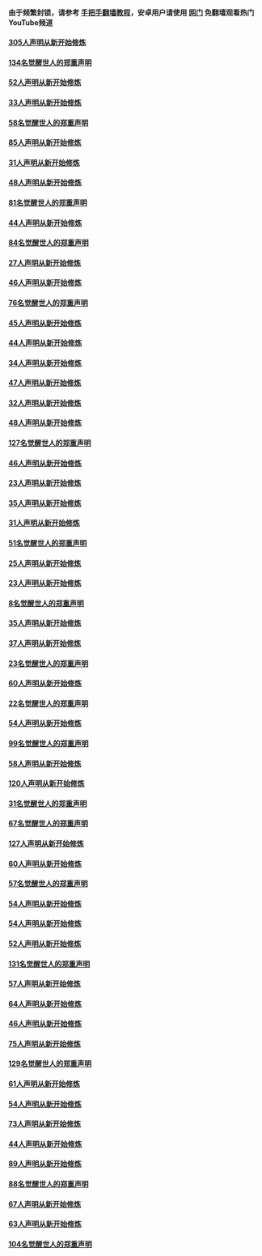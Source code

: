 #### 由于频繁封锁，请参考 [手把手翻墙教程](https://github.com/gfw-breaker/guides/wiki/)，安卓用户请使用 [网门](https://github.com/gfw-breaker/nogfw/blob/master/dl.md?t=03212200) 免翻墙观看热门YouTube频道 

#### [305人声明从新开始修炼](../pages/91/422153.md?t=03212200) 

#### [134名觉醒世人的郑重声明](../pages/91/422152.md?t=03212200) 

#### [52人声明从新开始修炼](../pages/91/421846.md?t=03212200) 

#### [33人声明从新开始修炼](../pages/91/421804.md?t=03212200) 

#### [58名觉醒世人的郑重声明](../pages/91/421845.md?t=03212200) 

#### [85人声明从新开始修炼](../pages/91/421769.md?t=03212200) 

#### [31人声明从新开始修炼](../pages/91/421763.md?t=03212200) 

#### [48人声明从新开始修炼](../pages/91/421605.md?t=03212200) 

#### [81名觉醒世人的郑重声明](../pages/91/421656.md?t=03212200) 

#### [44人声明从新开始修炼](../pages/91/421544.md?t=03212200) 

#### [84名觉醒世人的郑重声明](../pages/91/421543.md?t=03212200) 

#### [27人声明从新开始修炼](../pages/91/421465.md?t=03212200) 

#### [46人声明从新开始修炼](../pages/91/421454.md?t=03212200) 

#### [76名觉醒世人的郑重声明](../pages/91/421453.md?t=03212200) 

#### [45人声明从新开始修炼](../pages/91/421452.md?t=03212200) 

#### [44人声明从新开始修炼](../pages/91/421422.md?t=03212200) 

#### [34人声明从新开始修炼](../pages/91/421322.md?t=03212200) 

#### [47人声明从新开始修炼](../pages/91/421264.md?t=03212200) 

#### [32人声明从新开始修炼](../pages/91/421225.md?t=03212200) 

#### [48人声明从新开始修炼](../pages/91/421202.md?t=03212200) 

#### [127名觉醒世人的郑重声明](../pages/91/421224.md?t=03212200) 

#### [46人声明从新开始修炼](../pages/91/421203.md?t=03212200) 

#### [23人声明从新开始修炼](../pages/91/421138.md?t=03212200) 

#### [35人声明从新开始修炼](../pages/91/421122.md?t=03212200) 

#### [31人声明从新开始修炼](../pages/91/421081.md?t=03212200) 

#### [51名觉醒世人的郑重声明](../pages/91/421080.md?t=03212200) 

#### [25人声明从新开始修炼](../pages/91/421020.md?t=03212200) 

#### [23人声明从新开始修炼](../pages/91/420884.md?t=03212200) 

#### [8名觉醒世人的郑重声明](../pages/91/420883.md?t=03212200) 

#### [35人声明从新开始修炼](../pages/91/420809.md?t=03212200) 

#### [37人声明从新开始修炼](../pages/91/420766.md?t=03212200) 

#### [23名觉醒世人的郑重声明](../pages/91/420765.md?t=03212200) 

#### [60人声明从新开始修炼](../pages/91/420727.md?t=03212200) 

#### [22名觉醒世人的郑重声明](../pages/91/420726.md?t=03212200) 

#### [54人声明从新开始修炼](../pages/91/420529.md?t=03212200) 

#### [99名觉醒世人的郑重声明](../pages/91/420528.md?t=03212200) 

#### [58人声明从新开始修炼](../pages/91/420198.md?t=03212200) 

#### [120人声明从新开始修炼](../pages/91/420141.md?t=03212200) 

#### [31名觉醒世人的郑重声明](../pages/91/420197.md?t=03212200) 

#### [67名觉醒世人的郑重声明](../pages/91/420140.md?t=03212200) 

#### [127人声明从新开始修炼](../pages/91/420082.md?t=03212200) 

#### [60人声明从新开始修炼](../pages/91/420081.md?t=03212200) 

#### [57名觉醒世人的郑重声明](../pages/91/420080.md?t=03212200) 

#### [54人声明从新开始修炼](../pages/91/419533.md?t=03212200) 

#### [54人声明从新开始修炼](../pages/91/419532.md?t=03212200) 

#### [52人声明从新开始修炼](../pages/91/419531.md?t=03212200) 

#### [131名觉醒世人的郑重声明](../pages/91/419530.md?t=03212200) 

#### [57人声明从新开始修炼](../pages/91/419430.md?t=03212200) 

#### [64人声明从新开始修炼](../pages/91/419429.md?t=03212200) 

#### [46人声明从新开始修炼](../pages/91/419428.md?t=03212200) 

#### [75人声明从新开始修炼](../pages/91/419427.md?t=03212200) 

#### [129名觉醒世人的郑重声明](../pages/91/419426.md?t=03212200) 

#### [61人声明从新开始修炼](../pages/91/419198.md?t=03212200) 

#### [54人声明从新开始修炼](../pages/91/419197.md?t=03212200) 

#### [73人声明从新开始修炼](../pages/91/419196.md?t=03212200) 

#### [44人声明从新开始修炼](../pages/91/419075.md?t=03212200) 

#### [89人声明从新开始修炼](../pages/91/419074.md?t=03212200) 

#### [88名觉醒世人的郑重声明](../pages/91/419195.md?t=03212200) 

#### [67人声明从新开始修炼](../pages/91/419073.md?t=03212200) 

#### [63人声明从新开始修炼](../pages/91/419072.md?t=03212200) 

#### [104名觉醒世人的郑重声明](../pages/91/419071.md?t=03212200) 

